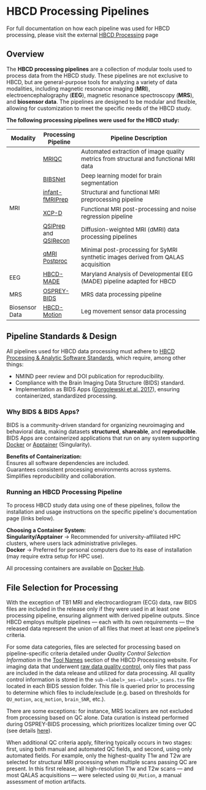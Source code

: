 # HBCD Processing Pipelines
<p>
<div id="faq-qcrec" class="notification-banner" onclick="toggleCollapse(this)">
    <span class="emoji"><i class="fa-regular fa-lightbulb"></i></span>
    <span class="text">For full documentation on how each pipeline was used for HBCD processing, please visit the external <a href="https://hbcd-cbrain-processing.readthedocs.io/latest/">HBCD Processing</a> page</span>
</div>
</p>

## Overview
The **HBCD processing pipelines** are a collection of modular tools used to process data from the HBCD study. These pipelines are not exclusive to HBCD, but are general-purpose tools for analyzing a variety of data modalities, including magnetic resonance imaging (**MRI**), electroencephalography (**EEG**), magnetic resonance spectroscopy (**MRS**), and **biosensor data**. The pipelines are designed to be modular and flexible, allowing for customization to meet the specific needs of the HBCD study.

**The following processing pipelines were used for the HBCD study:**

<table style="width: 100%; border-collapse: collapse; table-layout: fixed; font-size: 15px">
  <thead>
    <tr>
      <th style="width: 10%; text-align: center;">Modality</th>
      <th style="width: 10%; text-align: center;">Processing Pipeline</th>
      <th style="width: 60%; text-align: center;">Pipeline Description</th>
    </tr>
  </thead>
  <tbody>
<tr>
<td colspan="1" rowspan="6">
<div>MRI</div>
</td>
<td><a href="https://mriqc.readthedocs.io/en/latest/">MRIQC</a></td>
<td style="word-wrap: break-word; white-space: normal;">Automated extraction of image quality metrics from structural and functional MRI data</td>
</tr>
<tr>
<td><a href="https://bibsnet.readthedocs.io/en/latest/">BIBSNet</a></td>
<td>Deep learning model for brain segmentation</td>
</tr>
<tr>
<td><a href="https://nibabies.readthedocs.io/en/latest/">infant-fMRIPrep</a></td>
<td style="word-wrap: break-word; white-space: normal;">Structural and functional MRI preprocessing pipeline</td>
</tr>
<tr>
<td><a href="https://xcp-d.readthedocs.io/en/latest/">XCP-D</a></td>
<td style="word-wrap: break-word; white-space: normal;">Functional MRI post-processing and noise regression pipeline</td>
</tr>
<tr>
<td><a href="https://qsiprep.readthedocs.io/en/latest/">QSIPrep</a> and <a href="https://qsirecon.readthedocs.io/en/latest/">QSIRecon</a></td>
<td style="word-wrap: break-word; white-space: normal;">Diffusion-weighted MRI (dMRI) data processing pipelines</td>
</tr>
<tr>
<td><a href="https://hbcd-symri-postproc.readthedocs.io/en/latest/index.html">qMRI Postproc</a></td>
<td style="word-wrap: break-word; white-space: normal;">Minimal post-processing for SyMRI synthetic images derived from QALAS acquisition</td>
</tr>
<tr>
<td>EEG</td>
<td><a href="https://docs-hbcd-made.readthedocs.io/en/latest/">HBCD-MADE</a></td>
<td style="word-wrap: break-word; white-space: normal;">Maryland Analysis of Developmental EEG (MADE) pipeline adapted for HBCD</td>
</tr>
<tr>
<td>MRS</td>
<td><a href="https://osprey-bids.readthedocs.io/en/latest/index.html">OSPREY-BIDS</a></td>
<td style="word-wrap: break-word; white-space: normal;">MRS data processing pipeline</td>
</tr>
<tr>
<td>Biosensor Data</td>
<td><a href="https://hbcd-motion-postproc.readthedocs.io/en/latest/">HBCD-Motion</a></td>
<td style="word-wrap: break-word; white-space: normal;">Leg movement sensor data processing</td>
</tr>
</tbody>
</table>

## Pipeline Standards & Design
All pipelines used for HBCD data processing must adhere to [HBCD Processing & Analytic Software Standards](standards.md), which require, among other things:

- NMIND peer review and DOI publication for reproducibility.
- Compliance with the Brain Imaging Data Structure (BIDS) standard.
- Implementation as BIDS Apps ([Gorgolewski et al.,2017](https://doi.org/10.1371/journal.pcbi.1005209)), ensuring containerized, standardized processing.

### Why BIDS & BIDS Apps?
BIDS is a community-driven standard for organizing neuroimaging and behavioral data, making datasets **structured**, **shareable**, and **reproducible**. BIDS Apps are containerized applications that run on any system supporting [Docker](https://docs.docker.com/get-started/get-docker/) or [Apptainer](https://apptainer.org/docs/user/main/quick_start.html) (Singularity).

**Benefits of Containerization:**        
<i class="fa fa-check-square"></i> Ensures all software dependencies are included.      
<i class="fa fa-check-square"></i> Guarantees consistent processing environments across systems.        
<i class="fa fa-check-square"></i> Simplifies reproducibility and collaboration.        

### Running an HBCD Processing Pipeline
To process HBCD study data using one of these pipelines, follow the installation and usage instructions on the specific pipeline's documentation page (links below).

**Choosing a Container System:**            
**Singularity/Apptainer** → Recommended for university-affiliated HPC clusters, where users lack administrative privileges.         
**Docker** → Preferred for personal computers due to its ease of installation (may require extra setup for HPC use).

All processing containers are available on [Docker Hub](https://hub.docker.com/).

## File Selection for Processing

With the exception of TB1 MRI and electrocardiogram (ECG) data, raw BIDS files are included in the release only if they were used in at least one processing pipeline, ensuring alignment with derived pipeline outputs. Since HBCD employs multiple pipelines — each with its own requirements — the released data represent the union of all files that meet at least one pipeline’s criteria. 

For some data categories, files are selected for processing based on pipeline-specific criteria detailed under *Quality Control Selection Information* in the [Tool Names](https://hbcd-cbrain-processing.readthedocs.io/latest/tool_details.html#tool-names) section of the HBCD Processing website. For imaging data that underwent [raw data quality control](../mri/qc.md#raw-mr-data-qc), only files that pass are included in the data release and utilized for data processing. All quality control information is stored in the `sub-<label>_ses-<label>_scans.tsv` file located in each BIDS session folder. This file is queried prior to processing to determine which files to include/exclude (e.g. based on thresholds for `QU_motion`, `acq_motion`, `brain_SNR`, etc.). 

There are some exceptions: for instance, MRS localizers are not excluded from processing based on QC alone. Data curation is instead performed during OSPREY-BIDS processing, which prioritizes localizer timing over QC (see details [here](https://osprey-bids.readthedocs.io/en/2.4.3/processing_pipeline_details.html)). 

When additional QC criteria apply, filtering typically occurs in two stages: first, using both manual and automated QC fields, and second, using only automated fields. For example, only the highest-quality T1w and T2w are selected for structural MRI processing when multiple scans passing QC are present. In this first release, all high-resolution T1w and T2w scans — and most QALAS acquisitions — were selected using `QU_Motion`, a manual assessment of motion artifacts.
